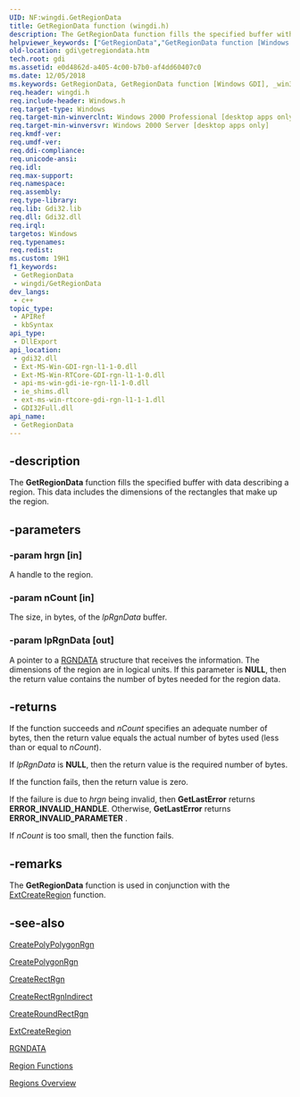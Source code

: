 ```yaml
---
UID: NF:wingdi.GetRegionData
title: GetRegionData function (wingdi.h)
description: The GetRegionData function fills the specified buffer with data describing a region. This data includes the dimensions of the rectangles that make up the region.
helpviewer_keywords: ["GetRegionData","GetRegionData function [Windows GDI]","_win32_GetRegionData","gdi.getregiondata","wingdi/GetRegionData"]
old-location: gdi\getregiondata.htm
tech.root: gdi
ms.assetid: e0d4862d-a405-4c00-b7b0-af4dd60407c0
ms.date: 12/05/2018
ms.keywords: GetRegionData, GetRegionData function [Windows GDI], _win32_GetRegionData, gdi.getregiondata, wingdi/GetRegionData
req.header: wingdi.h
req.include-header: Windows.h
req.target-type: Windows
req.target-min-winverclnt: Windows 2000 Professional [desktop apps only]
req.target-min-winversvr: Windows 2000 Server [desktop apps only]
req.kmdf-ver: 
req.umdf-ver: 
req.ddi-compliance: 
req.unicode-ansi: 
req.idl: 
req.max-support: 
req.namespace: 
req.assembly: 
req.type-library: 
req.lib: Gdi32.lib
req.dll: Gdi32.dll
req.irql: 
targetos: Windows
req.typenames: 
req.redist: 
ms.custom: 19H1
f1_keywords:
 - GetRegionData
 - wingdi/GetRegionData
dev_langs:
 - c++
topic_type:
 - APIRef
 - kbSyntax
api_type:
 - DllExport
api_location:
 - gdi32.dll
 - Ext-MS-Win-GDI-rgn-l1-1-0.dll
 - Ext-MS-Win-RTCore-GDI-rgn-l1-1-0.dll
 - api-ms-win-gdi-ie-rgn-l1-1-0.dll
 - ie_shims.dll
 - ext-ms-win-rtcore-gdi-rgn-l1-1-1.dll
 - GDI32Full.dll
api_name:
 - GetRegionData
---
```


## -description

The **GetRegionData** function fills the specified buffer with data describing a region. This data includes the dimensions of the rectangles that make up the region.

## -parameters

### -param hrgn [in]

A handle to the region.

### -param nCount [in]

The size, in bytes, of the *lpRgnData* buffer.

### -param lpRgnData [out]

A pointer to a [RGNDATA](/windows/win32/api/wingdi/ns-wingdi-rgndata) structure that receives the information. The dimensions of the region are in logical units. If this parameter is **NULL**, then the return value contains the number of bytes needed for the region data.

## -returns

If the function succeeds and *nCount* specifies an adequate number of bytes, then the return value equals the actual number of bytes used (less than or equal to *nCount*).

If *lpRgnData* is **NULL**, then the return value is the required number of bytes.

If the function fails, then the return value is zero.

If the failure is due to *hrgn* being invalid, then **GetLastError** returns **ERROR_INVALID_HANDLE**. Otherwise, **GetLastError** returns **ERROR_INVALID_PARAMETER** .

If *nCount* is too small, then the function fails.

## -remarks

The <b>GetRegionData</b> function is used in conjunction with the <a href="/windows/desktop/api/wingdi/nf-wingdi-extcreateregion">ExtCreateRegion</a> function.

## -see-also

<a href="/windows/desktop/api/wingdi/nf-wingdi-createpolypolygonrgn">CreatePolyPolygonRgn</a>



<a href="/windows/desktop/api/wingdi/nf-wingdi-createpolygonrgn">CreatePolygonRgn</a>



<a href="/windows/desktop/api/wingdi/nf-wingdi-createrectrgn">CreateRectRgn</a>



<a href="/windows/desktop/api/wingdi/nf-wingdi-createrectrgnindirect">CreateRectRgnIndirect</a>



<a href="/windows/desktop/api/wingdi/nf-wingdi-createroundrectrgn">CreateRoundRectRgn</a>



<a href="/windows/desktop/api/wingdi/nf-wingdi-extcreateregion">ExtCreateRegion</a>



<a href="/windows/desktop/api/wingdi/ns-wingdi-rgndata">RGNDATA</a>



<a href="/windows/desktop/gdi/region-functions">Region Functions</a>



<a href="/windows/desktop/gdi/regions">Regions Overview</a>
